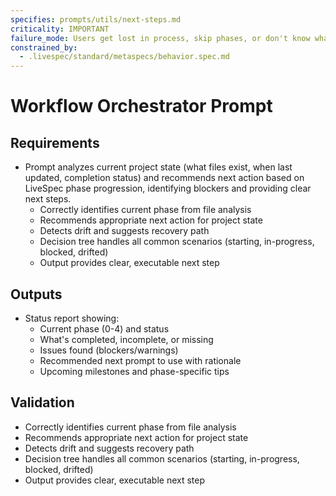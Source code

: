 ```yaml
---
specifies: prompts/utils/next-steps.md
criticality: IMPORTANT
failure_mode: Users get lost in process, skip phases, or don't know what to do next, leading to incomplete adoption
constrained_by:
  - .livespec/standard/metaspecs/behavior.spec.md
---
```


# Workflow Orchestrator Prompt

## Requirements
- Prompt analyzes current project state (what files exist, when last updated, completion status) and recommends next action based on LiveSpec phase progression, identifying blockers and providing clear next steps.
  - Correctly identifies current phase from file analysis
  - Recommends appropriate next action for project state
  - Detects drift and suggests recovery path
  - Decision tree handles all common scenarios (starting, in-progress, blocked, drifted)
  - Output provides clear, executable next step

## Outputs

- Status report showing:
  - Current phase (0-4) and status
  - What's completed, incomplete, or missing
  - Issues found (blockers/warnings)
  - Recommended next prompt to use with rationale
  - Upcoming milestones and phase-specific tips

## Validation

- Correctly identifies current phase from file analysis
- Recommends appropriate next action for project state
- Detects drift and suggests recovery path
- Decision tree handles all common scenarios (starting, in-progress, blocked, drifted)
- Output provides clear, executable next step
